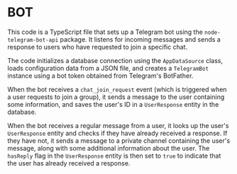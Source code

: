 # BOT
This code is a TypeScript file that sets up a Telegram bot using the `node-telegram-bot-api` package. 
It listens for incoming messages and sends a response to users who have requested to join a specific chat. 

The code initializes a database connection using the `AppDataSource` class, loads configuration data from a JSON file, 
and creates a `TelegramBot` instance using a bot token obtained from Telegram's BotFather. 

When the bot receives a `chat_join_request` event (which is triggered when a user requests to join a group), 
it sends a message to the user containing some information, and saves the user's ID in a `UserResponse` entity in the database. 

When the bot receives a regular message from a user, it looks up the user's `UserResponse` entity and checks if they have already received a response. 
If they have not, it sends a message to a private channel containing the user's message, along with some additional information about the user. 
The `hasReply` flag in the `UserResponse` entity is then set to `true` to indicate that the user has already received a response.
